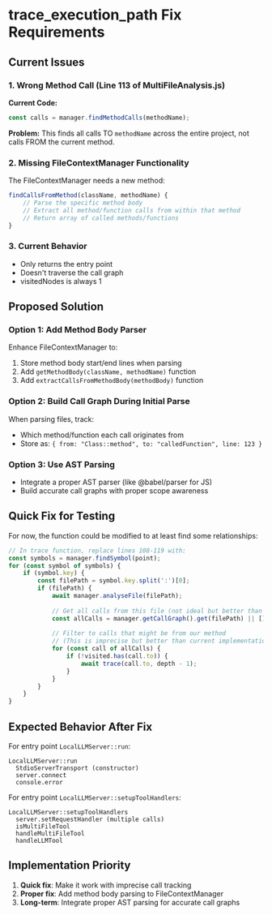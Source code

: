 # trace_execution_path Fix Requirements

## Current Issues

### 1. Wrong Method Call (Line 113 of MultiFileAnalysis.js)
**Current Code:**
```javascript
const calls = manager.findMethodCalls(methodName);
```

**Problem:** This finds all calls TO `methodName` across the entire project, not calls FROM the current method.

### 2. Missing FileContextManager Functionality
The FileContextManager needs a new method:
```javascript
findCallsFromMethod(className, methodName) {
    // Parse the specific method body
    // Extract all method/function calls from within that method
    // Return array of called methods/functions
}
```

### 3. Current Behavior
- Only returns the entry point
- Doesn't traverse the call graph
- visitedNodes is always 1

## Proposed Solution

### Option 1: Add Method Body Parser
Enhance FileContextManager to:
1. Store method body start/end lines when parsing
2. Add `getMethodBody(className, methodName)` function
3. Add `extractCallsFromMethodBody(methodBody)` function

### Option 2: Build Call Graph During Initial Parse
When parsing files, track:
- Which method/function each call originates from
- Store as: `{ from: "Class::method", to: "calledFunction", line: 123 }`

### Option 3: Use AST Parsing
- Integrate a proper AST parser (like @babel/parser for JS)
- Build accurate call graphs with proper scope awareness

## Quick Fix for Testing
For now, the function could be modified to at least find some relationships:

```javascript
// In trace function, replace lines 108-119 with:
const symbols = manager.findSymbol(point);
for (const symbol of symbols) {
    if (symbol.key) {
        const filePath = symbol.key.split(':')[0];
        if (filePath) {
            await manager.analyseFile(filePath);
            
            // Get all calls from this file (not ideal but better than nothing)
            const allCalls = manager.getCallGraph().get(filePath) || [];
            
            // Filter to calls that might be from our method
            // (This is imprecise but better than current implementation)
            for (const call of allCalls) {
                if (!visited.has(call.to)) {
                    await trace(call.to, depth - 1);
                }
            }
        }
    }
}
```

## Expected Behavior After Fix
For entry point `LocalLLMServer::run`:
```
LocalLLMServer::run
  StdioServerTransport (constructor)
  server.connect
  console.error
```

For entry point `LocalLLMServer::setupToolHandlers`:
```
LocalLLMServer::setupToolHandlers
  server.setRequestHandler (multiple calls)
  isMultiFileTool
  handleMultiFileTool
  handleLLMTool
```

## Implementation Priority
1. **Quick fix**: Make it work with imprecise call tracking
2. **Proper fix**: Add method body parsing to FileContextManager
3. **Long-term**: Integrate proper AST parsing for accurate call graphs
